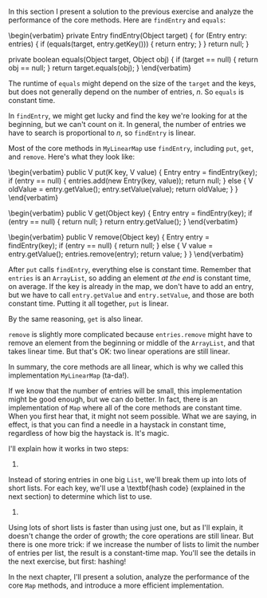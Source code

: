 In this section I present a solution to the previous exercise and analyze the performance of the core methods.  Here are `findEntry` and `equals`:

\begin{verbatim}
private Entry findEntry(Object target) {
    for (Entry entry: entries) {
        if (equals(target, entry.getKey())) {
            return entry;
        }
    }
    return null;
}

private boolean equals(Object target, Object obj) {
    if (target == null) {
        return obj == null;
    }
    return target.equals(obj);
}
\end{verbatim}

The runtime of `equals` might depend on the size of the `target` and the keys, but does not generally depend on the number of entries, $n$. So `equals` is constant time.


In `findEntry`, we might get lucky and find the key we're looking for at the beginning, but we can't count on it. In general, the number of entries we have to search is proportional to $n$, so `findEntry` is linear.


Most of the core methods in `MyLinearMap` use `findEntry`, including `put`, `get`, and `remove`. Here's what they look like:

\begin{verbatim}
public V put(K key, V value) {
    Entry entry = findEntry(key);
    if (entry == null) {
        entries.add(new Entry(key, value));
        return null;
    } else {
        V oldValue = entry.getValue();
        entry.setValue(value);
        return oldValue;
    }
}
\end{verbatim}

\begin{verbatim}
public V get(Object key) {
    Entry entry = findEntry(key);
    if (entry == null) {
        return null;
    }
    return entry.getValue();
}
\end{verbatim}
    
\begin{verbatim}
public V remove(Object key) {
    Entry entry = findEntry(key);
    if (entry == null) {
        return null;
    } else {
        V value = entry.getValue();
        entries.remove(entry);
        return value;
    }
}
\end{verbatim}

After `put` calls `findEntry`, everything else is constant time. Remember that `entries` is an `ArrayList`, so adding an element *at the end* is constant time, on average. If the key is already in the map, we don't have to add an entry, but we have to call `entry.getValue` and `entry.setValue`, and those are both constant time. Putting it all together, `put` is linear.


By the same reasoning, `get` is also linear.

`remove` is slightly more complicated because `entries.remove` might have to remove an element from the beginning or middle of the `ArrayList`, and that takes linear time. But that's OK: two linear operations are still linear.


In summary, the core methods are all linear, which is why we called this implementation `MyLinearMap` (ta-da!).

If we know that the number of entries will be small, this implementation might be good enough, but we can do better. In fact, there is an implementation of `Map` where all of the core methods are constant time. When you first hear that, it might not seem possible. What we are saying, in effect, is that you can find a needle in a haystack in constant time, regardless of how big the haystack is. It's magic.


I'll explain how it works in two steps:



1. 
Instead of storing entries in one big `List`, we'll break them
up into lots of short lists. For each key, we'll use a \textbf{hash
code} (explained in the next section) to determine which list to use.

1. 
Using lots of short lists is faster than using just one, but as I'll
explain, it doesn't change the order of growth; the core operations
are still linear. But there is one more trick: if we increase the
number of lists to limit the number of entries per list, the result is
a constant-time map. You'll see the details in the next exercise, but
first: hashing!




In the next chapter, I'll present a solution, analyze the performance of the core `Map` methods, and introduce a more efficient implementation.